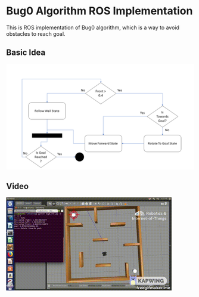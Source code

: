 # Bug0 Algorithm ROS Implementation

This is ROS implementation of Bug0 algorithm, which is a way to avoid obstacles to reach goal.

## Basic Idea
![Basic Idea](Bug0.png)

## Video 

[![Demo](gif_image.gif)](https://www.youtube.com/watch?v=teJgiMCekzo&t=66s)